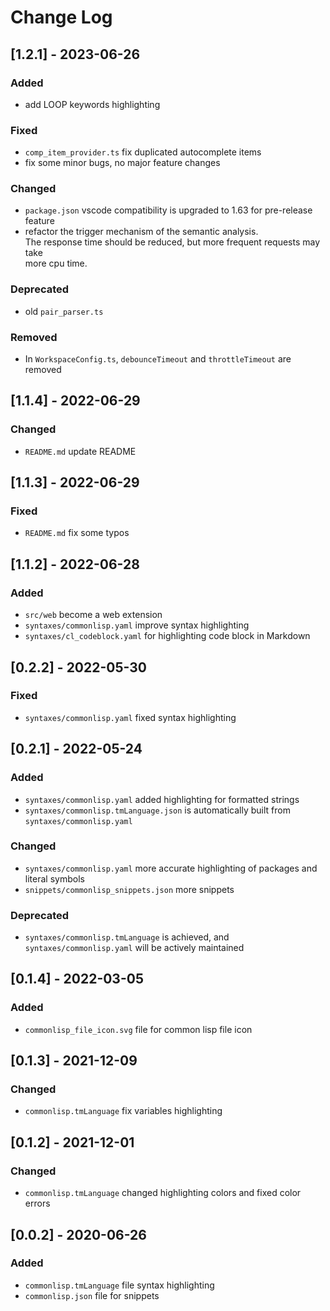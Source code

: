 # Change Log

## [1.2.1] - 2023-06-26
### Added
- add LOOP keywords highlighting

### Fixed
- `comp_item_provider.ts` fix duplicated autocomplete items
- fix some minor bugs, no major feature changes
  
### Changed  
- `package.json` vscode compatibility is upgraded to 1.63 for pre-release feature
- refactor the trigger mechanism of the semantic analysis.  
  The response time should be reduced, but more frequent requests may take  
  more cpu time.  
  
### Deprecated
- old `pair_parser.ts`

### Removed
- In `WorkspaceConfig.ts`, `debounceTimeout` and `throttleTimeout` are removed
  
## [1.1.4] - 2022-06-29
### Changed
- `README.md` update README

## [1.1.3] - 2022-06-29
### Fixed
- `README.md` fix some typos

## [1.1.2] - 2022-06-28
### Added
- `src/web` become a web extension
- `syntaxes/commonlisp.yaml` improve syntax highlighting
- `syntaxes/cl_codeblock.yaml` for highlighting code block in Markdown

## [0.2.2] - 2022-05-30
### Fixed
- `syntaxes/commonlisp.yaml` fixed syntax highlighting

## [0.2.1] - 2022-05-24
### Added
- `syntaxes/commonlisp.yaml` added highlighting for formatted strings
- `syntaxes/commonlisp.tmLanguage.json` is automatically built from `syntaxes/commonlisp.yaml`

### Changed
- `syntaxes/commonlisp.yaml` more accurate highlighting of packages and literal symbols
- `snippets/commonlisp_snippets.json` more snippets

### Deprecated
- `syntaxes/commonlisp.tmLanguage` is achieved, and `syntaxes/commonlisp.yaml` will be actively maintained

## [0.1.4] - 2022-03-05
### Added
- `commonlisp_file_icon.svg` file for common lisp file icon

## [0.1.3] - 2021-12-09
### Changed
- `commonlisp.tmLanguage` fix variables highlighting

## [0.1.2] - 2021-12-01
### Changed
- `commonlisp.tmLanguage` changed highlighting colors and fixed color errors

## [0.0.2] - 2020-06-26
### Added
- `commonlisp.tmLanguage` file syntax highlighting
- `commonlisp.json` file for snippets